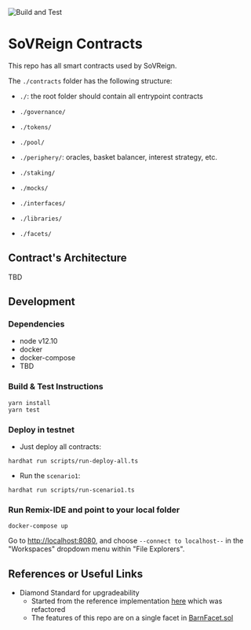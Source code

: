 ![Build and Test](https://github.com/dialecticch/sovreign-contracts/actions/workflows/build.yml/badge.svg?branch=master)

# SoVReign Contracts

This repo has all smart contracts used by SoVReign.

The `./contracts` folder has the following structure:

- `./`: the root folder should contain all entrypoint contracts
- `./governance/`
- `./tokens/`
- `./pool/`
- `./periphery/`: oracles, basket balancer, interest strategy, etc.
- `./staking/`

- `./mocks/`
- `./interfaces/`
- `./libraries/`
- `./facets/`


## Contract's Architecture

TBD

## Development

### Dependencies

* node v12.10
* docker
* docker-compose
* TBD

### Build & Test Instructions

```shell script
yarn install
yarn test
```

### Deploy in testnet

* Just deploy all contracts:

```shell script
hardhat run scripts/run-deploy-all.ts
```

* Run the `scenario1`:

```shell script
hardhat run scripts/run-scenario1.ts
```

### Run Remix-IDE and point to your local folder

```shell script
docker-compose up
```

Go to [http://localhost:8080](http://localhost:8080), and choose 
`--connect to localhost--` in the "Workspaces" dropdown menu within "File Explorers".

## References or Useful Links

- Diamond Standard for upgradeability
  * Started from the reference implementation [here](https://github.com/mudgen/diamond-1) which was refactored
  * The features of this repo are on a single facet in [BarnFacet.sol](./contracts/facets/BarnFacet.sol)